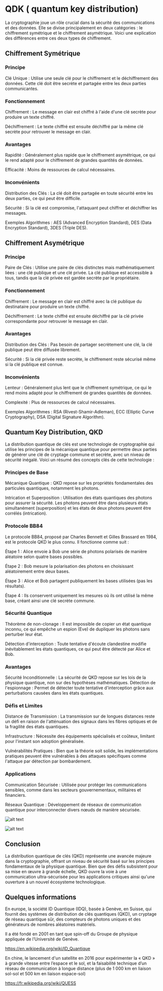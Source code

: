 # QDK ( quantum key distribution)

La cryptographie joue un rôle crucial dans la sécurité des communications et des données. Elle se divise principalement en deux catégories : le chiffrement symétrique et le chiffrement asymétrique. Voici une explication des différences entre ces deux types de chiffrement.

## Chiffrement Symétrique

### Principe

Clé Unique : Utilise une seule clé pour le chiffrement et le déchiffrement des données. Cette clé doit être secrète et partagée entre les deux parties communicantes.

### Fonctionnement

Chiffrement : Le message en clair est chiffré à l'aide d'une clé secrète pour produire un texte chiffré.

Déchiffrement : Le texte chiffré est ensuite déchiffré par la même clé secrète pour retrouver le message en clair.

### Avantages

Rapidité : Généralement plus rapide que le chiffrement asymétrique, ce qui le rend adapté pour le chiffrement de grandes quantités de données.

Efficacité : Moins de ressources de calcul nécessaires.

### Inconvénients

Distribution des Clés : La clé doit être partagée en toute sécurité entre les deux parties, ce qui peut être difficile.

Sécurité : Si la clé est compromise, l'attaquant peut chiffrer et déchiffrer les messages.

Exemples
Algorithmes : AES (Advanced Encryption Standard), DES (Data Encryption Standard), 3DES (Triple DES).

## Chiffrement Asymétrique

### Principe

Paire de Clés : Utilise une paire de clés distinctes mais mathématiquement liées : une clé publique et une clé privée. La clé publique est accessible à tous, tandis que la clé privée est gardée secrète par le propriétaire.

### Fonctionnement

Chiffrement : Le message en clair est chiffré avec la clé publique du destinataire pour produire un texte chiffré.

Déchiffrement : Le texte chiffré est ensuite déchiffré par la clé privée correspondante pour retrouver le message en clair.

### Avantages

Distribution des Clés : Pas besoin de partager secrètement une clé, la clé publique peut être diffusée librement.

Sécurité : Si la clé privée reste secrète, le chiffrement reste sécurisé même si la clé publique est connue.

### Inconvénients

Lenteur : Généralement plus lent que le chiffrement symétrique, ce qui le rend moins adapté pour le chiffrement de grandes quantités de données.

Complexité : Plus de ressources de calcul nécessaires.

Exemples
Algorithmes : RSA (Rivest-Shamir-Adleman), ECC (Elliptic Curve Cryptography), DSA (Digital Signature Algorithm).

## Quantum Key Distribution, QKD

La distribution quantique de clés  est une technologie de cryptographie qui utilise les principes de la mécanique quantique pour permettre deux parties de générer une clé de cryptage commune et secrète, avec un niveau de sécurité inégalé. Voici un résumé des concepts clés de cette technologie :

### Principes de Base

Mécanique Quantique : QKD repose sur les propriétés fondamentales des particules quantiques, notamment les photons.

Intrication et Superposition : Utilisation des états quantiques des photons pour assurer la sécurité. Les photons peuvent être dans plusieurs états simultanément (superposition) et les états de deux photons peuvent être corrélés (intrication).

### Protocole BB84

Le protocole BB84, proposé par Charles Bennett et Gilles Brassard en 1984, est le protocole QKD le plus connu. Il fonctionne comme suit :

Étape 1 : Alice envoie à Bob une série de photons polarisés de manière aléatoire selon quatre bases possibles.

Étape 2 : Bob mesure la polarisation des photons en choisissant aléatoirement entre deux bases.

Étape 3 : Alice et Bob partagent publiquement les bases utilisées (pas les résultats).

Étape 4 : Ils conservent uniquement les mesures où ils ont utilisé la même base, créant ainsi une clé secrète commune.

### Sécurité Quantique

Théorème de non-clonage : Il est impossible de copier un état quantique inconnu, ce qui empêche un espion (Eve) de dupliquer les photons sans perturber leur état.

Détection d'interception : Toute tentative d'écoute clandestine modifie inévitablement les états quantiques, ce qui peut être détecté par Alice et Bob.

### Avantages

Sécurité Inconditionnelle : La sécurité de QKD repose sur les lois de la physique quantique, non sur des hypothèses mathématiques.
Détection de l'espionnage : Permet de détecter toute tentative d'interception grâce aux perturbations causées dans les états quantiques.

### Défis et Limites

Distance de Transmission : La transmission sur de longues distances reste un défi en raison de l'atténuation des signaux dans les fibres optiques et de la fragilité des états quantiques.

Infrastructure : Nécessite des équipements spécialisés et coûteux, limitant pour l'instant son adoption généralisée.

Vulnérabilités Pratiques : Bien que la théorie soit solide, les implémentations pratiques peuvent être vulnérables à des attaques spécifiques comme l'attaque par détection par bombardement.

### Applications

Communication Sécurisée : Utilisée pour protéger les communications sensibles, comme dans les secteurs gouvernementaux, militaires et financiers.

Réseaux Quantique : Développement de réseaux de communication quantique pour interconnecter divers nœuds de manière sécurisée.

![alt text](QDK2.png)

![alt text](QDK.png)

## Conclusion

La distribution quantique de clés (QKD) représente une avancée majeure dans la cryptographie, offrant un niveau de sécurité basé sur les principes fondamentaux de la physique quantique. 
Bien que des défis subsistent pour sa mise en œuvre à grande échelle, QKD ouvre la voie à une communication ultra-sécurisée pour les applications critiques ainsi qu'une ouverture à un nouvel écosysteme technologique.

## Quelques informations

En europe, la société ID Quantique (IDQ), basée à Genève, en Suisse, qui fournit des systèmes de distribution de clés quantiques (QKD), un cryptage de réseau quantique sûr, des compteurs de photons uniques et des générateurs de nombres aléatoires matériels.

Il a été fondé en 2001 en tant que spin-off du Groupe de physique appliquée de l’Université de Genève.

https://en.wikipedia.org/wiki/ID_Quantique

En chine, le lancement d'un satellite en 2016 pour expérimenter la « QKD » à grande vitesse entre l’espace et le sol, et la faisabilité technique d’un réseau de communication à longue distance (plus de 1 000 km en liaison sol-sol et 500 km en liaison espace-sol) 

https://fr.wikipedia.org/wiki/QUESS